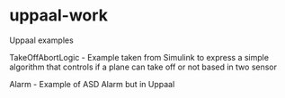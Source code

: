uppaal-work
===========

Uppaal examples

TakeOffAbortLogic - Example taken from Simulink to express a simple algorithm that controls if a plane can take off or not based in two sensor

Alarm - Example of ASD Alarm but in Uppaal
